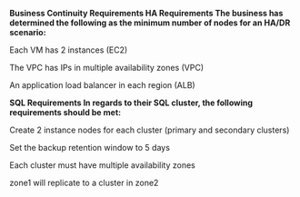 **Business Continuity Requirements
HA Requirements
The business has determined the following as the minimum number of nodes for an HA/DR scenario:**

Each VM has 2 instances (EC2) 


The VPC has IPs in multiple availability zones (VPC) 


An application load balancer in each region (ALB)
 


**SQL Requirements
In regards to their SQL cluster, the following requirements should be met:**

Create 2 instance nodes for each cluster (primary and secondary clusters)
 

Set the backup retention window to 5 days
 

Each cluster must have multiple availability zones


zone1 will replicate to a cluster in zone2
